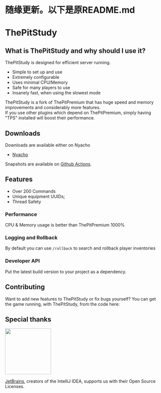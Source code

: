 # 随缘更新。以下是原README.md

# ThePitStudy
## What is ThePitStudy and why should I use it?

ThePitStudy is designed for efficient server running.
* Simple to set up and use
* Extremely configurable
* Uses minimal CPU/Memory
* Safe for many players to use
* Insanely fast, when using the slowest mode
 
ThePitStudy is a fork of ThePitPremium that has huge speed and memory improvements and considerably more features.  
If you use other plugins which depend on ThePitPremium, simply having "TPS" installed will boost their performance.

## Downloads

Downloads are available either on Nyacho
- [Nyacho](https://www.nyacho.cn/)

Snapshots are available on [Github Actions](https://github.com/ThePitPlus/ThePitPlus).

## Features

* Over 200 Commands
* Unique equipment UUIDs;
* Thread Safety

### Performance

CPU & Memory usage is better than ThePitPremium 1000%

### Logging and Rollback

By default you can use `/rollback` to search and rollback player inventories

### Developer API

Put the latest build version to your project as a dependency.

## Contributing

Want to add new features to ThePitStudy or fix bugs yourself? You can get the game running, with ThePitStudy, from the code here:

## Special thanks

<a href="https://jb.gg/OpenSourceSupport"><img src="https://resources.jetbrains.com/storage/products/company/brand/logos/jb_beam.svg" width="150">
</a>

[JetBrains](https://jb.gg/OpenSourceSupport), creators of the IntelliJ IDEA, supports us with their Open Source Licenses.
